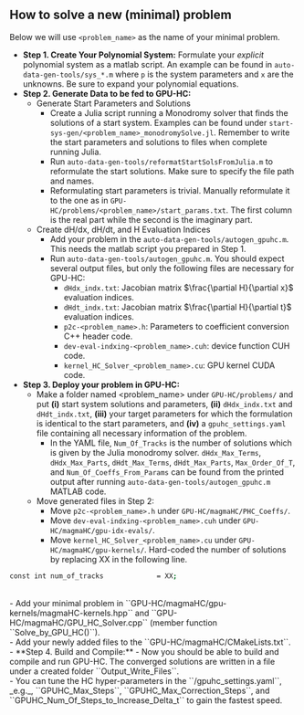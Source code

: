 ## How to solve a new (minimal) problem

Below we will use ``<problem_name>`` as the name of your minimal problem. <br />

- **Step 1. Create Your Polynomial System:** Formulate your _explicit_ polynomial system as a matlab script. An example can be found in ``auto-data-gen-tools/sys_*.m`` where ``p`` is the system parameters and ``x`` are the unknowns. Be sure to expand your polynomial equations. 
- **Step 2. Generate Data to be fed to GPU-HC:**
    - Generate Start Parameters and Solutions
	    - Create a Julia script running a Monodromy solver that finds the solutions of a start system. Examples can be found under ``start-sys-gen/<problem_name>_monodromySolve.jl``. Remember to write the start parameters and solutions to files when complete running Julia. <br />
	    - Run ``auto-data-gen-tools/reformatStartSolsFromJulia.m`` to reformulate the start solutions. Make sure to specify the file path and names. <br />
        - Reformulating start parameters is trivial. Manually reformulate it to the one as in ``GPU-HC/problems/<problem_name>/start_params.txt``. The first column is the real part while the second is the imaginary part. <br />
    - Create dH/dx, dH/dt, and H Evaluation Indices
        - Add your problem in the ``auto-data-gen-tools/autogen_gpuhc.m``. This needs the matlab script you prepared in Step 1. <br />
	    - Run ``auto-data-gen-tools/autogen_gpuhc.m``. You should expect several output files, but only the following files are necessary for GPU-HC: <br />
		    - ``dHdx_indx.txt``: Jacobian matrix $\frac{\partial H}{\partial x}$ evaluation indices. <br />
		    - ``dHdt_indx.txt``: Jacobian matrix $\frac{\partial H}{\partial t}$ evaluation indices. <br />
		    - ``p2c-<problem_name>.h``: Parameters to coefficient conversion C++ header code. <br />
			- ``dev-eval-indxing-<problem_name>.cuh``: device function CUH code. <br />
			- ``kernel_HC_Solver_<problem_name>.cu``: GPU kernel CUDA code. <br /> 
- **Step 3. Deploy your problem in GPU-HC:** 
	- Make a folder named <problem_name> under ``GPU-HC/problems/`` and put __(i)__ start system solutions and parameters, __(ii)__ ``dHdx_indx.txt`` and ``dHdt_indx.txt``, __(iii)__ your target parameters for which the formulation is identical to the start parameters, and __(iv)__ a ``gpuhc_settings.yaml`` file containing all necessary information of the problem.  <br />
		- In the YAML file, ``Num_Of_Tracks`` is the number of solutions which is given by the Julia monodromy solver. ``dHdx_Max_Terms``, ``dHdx_Max_Parts``, ``dHdt_Max_Terms``, ``dHdt_Max_Parts``, ``Max_Order_Of_T``, and ``Num_Of_Coeffs_From_Params`` can be found from the printed output after running ``auto-data-gen-tools/autogen_gpuhc.m`` MATLAB code. <br />
	- Move generated files in Step 2: <br />
		- Move ``p2c-<problem_name>.h`` under ``GPU-HC/magmaHC/PHC_Coeffs/``. <br />
		- Move ``dev-eval-indxing-<problem_name>.cuh`` under ``GPU-HC/magmaHC/gpu-idx-evals/``. <br />
		- Move ``kernel_HC_Solver_<problem_name>.cu`` under ``GPU-HC/magmaHC/gpu-kernels/``. Hard-coded the number of solutions by replacing XX in the following line. <br />
```bash
const int num_of_tracks             = XX;
```
<br />
	- Add your minimal problem in ``GPU-HC/magmaHC/gpu-kernels/magmaHC-kernels.hpp`` and ``GPU-HC/magmaHC/GPU_HC_Solver.cpp`` (member function ``Solve_by_GPU_HC()``). <br />
	- Add your newly added files to the ``GPU-HC/magmaHC/CMakeLists.txt``. <br />
- **Step 4. Build and Compile:**
	- Now you should be able to build and compile and run GPU-HC. The converged solutions are written in a file under a created folder ``Output_Write_Files``. <br />
	- You can tune the HC hyper-parameters in the ``<problem_name>/gpuhc_settings.yaml``, _e.g._, ``GPUHC_Max_Steps``, ``GPUHC_Max_Correction_Steps``, and ``GPUHC_Num_Of_Steps_to_Increase_Delta_t`` to gain the fastest speed. <br />

<br />